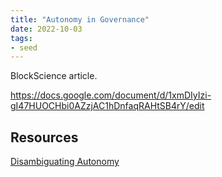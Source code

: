 ```yaml
---
title: "Autonomy in Governance"
date: 2022-10-03
tags:
- seed
---
```


BlockScience article. 

https://docs.google.com/document/d/1xmDIyIzi-gI47HUOCHbi0AZzjAC1hDnfaqRAHtSB4rY/edit

## Resources
[Disambiguating Autonomy](/notes/Disambiguating%20Autonomy.md)

